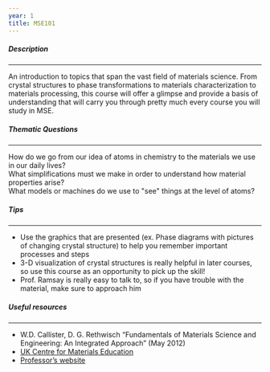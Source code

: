 ```yaml
---
year: 1
title: MSE101
---
```


##### Description

* * *


An introduction to topics that span the vast field of materials science.  From crystal structures to phase transformations to materials characterization to materials processing, this course will offer a glimpse and provide a basis of understanding that will carry you through pretty much every course you will study in MSE.  

##### Thematic Questions

* * *


How do we go from our idea of atoms in chemistry to the materials we use in our daily lives?  
What simplifications must we make in order to understand how material properties arise?  
What models or machines do we use to "see" things at the level of atoms?

##### Tips

* * *


  -   Use the graphics that are presented (ex. Phase diagrams with pictures of changing crystal structure) to help you remember important processes and steps  
  -   3-D visualization of crystal structures is really helpful in later courses, so use this course as an opportunity to pick up the skill!  
  -   Prof. Ramsay is really easy to talk to, so if you have trouble with the material, make sure to approach him

##### Useful resources

* * *


 - W.D. Callister, D. G. Rethwisch “Fundamentals of Materials Science and Engineering: An Integrated Approach” (May 2012)  
 - [UK Centre for Materials Education](http://www.materials.ac.uk/elearning/matter/)  
 - [Professor’s website](http://www.scottramsay.com/)
